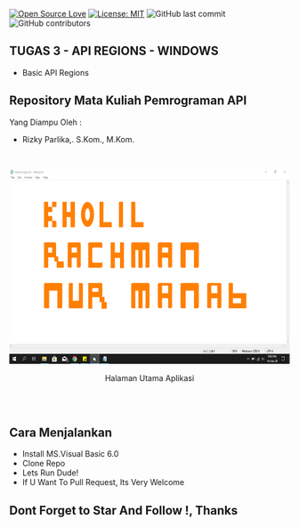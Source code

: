 [![Open Source Love](https://badges.frapsoft.com/os/v1/open-source.svg?style=flat)](https://github.com/ellerbrock/open-source-badges/)
[![License: MIT](https://img.shields.io/badge/License-MIT-green.svg)](https://opensource.org/licenses/MIT)
![GitHub last commit](https://img.shields.io/github/last-commit/kholilboy/Repo-Mata-Kuliah-Pemrograman-API)
![GitHub contributors](https://img.shields.io/github/contributors/kholilboy/Repo-Mata-Kuliah-Pemrograman-API)

## TUGAS 3 - API REGIONS - WINDOWS
- Basic API Regions

## Repository Mata Kuliah Pemrograman API
Yang Diampu Oleh : 
 * Rizky Parlika,. S.Kom., M.Kom.

<br>
<p align="center">
        <img src="/Tugas 3 API/Gambar_SS/tugas3.PNG" width="600" height="350">
</p>
<p align="center">
Halaman Utama Aplikasi
</p>
<br>
<br>

## Cara Menjalankan
   - Install MS.Visual Basic 6.0
   - Clone Repo
   - Lets Run Dude!
   - If U Want To Pull Request, Its Very Welcome

## Dont Forget to Star And Follow !, Thanks 
